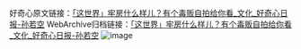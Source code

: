 好奇心原文链接：[「这世界」牢房什么样儿？有个毒贩自拍给你看_文化_好奇心日报-孙若空](https://www.qdaily.com/articles/7922.html)
WebArchive归档链接：[「这世界」牢房什么样儿？有个毒贩自拍给你看_文化_好奇心日报-孙若空](http://web.archive.org/web/20190623173119/https://www.qdaily.com/articles/7922.html)
![image](http://ww3.sinaimg.cn/large/007d5XDply1g3wk3nbh1jj30u04n71jo)